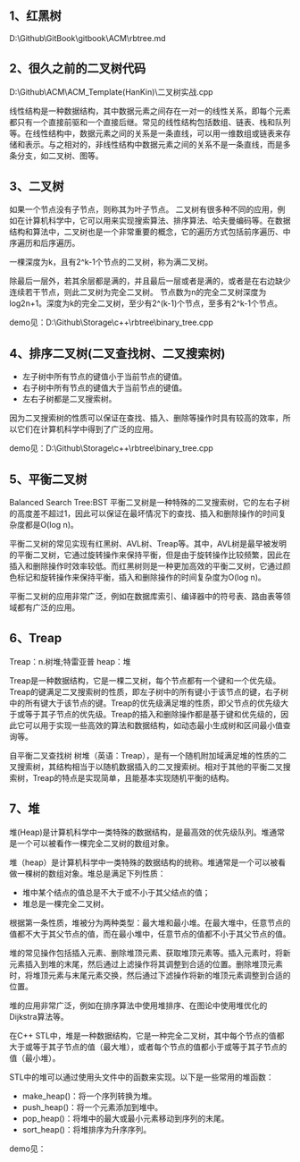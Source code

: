 ## 1、红黑树
D:\Github\GitBook\gitbook\ACM\rbtree.md

## 2、很久之前的二叉树代码
D:\Github\ACM\ACM_Template(HanKin)\二叉树实战.cpp

线性结构是一种数据结构，其中数据元素之间存在一对一的线性关系，即每个元素都只有一个直接前驱和一个直接后继。常见的线性结构包括数组、链表、栈和队列等。在线性结构中，数据元素之间的关系是一条直线，可以用一维数组或链表来存储和表示。与之相对的，非线性结构中数据元素之间的关系不是一条直线，而是多条分支，如二叉树、图等。

## 3、二叉树
如果一个节点没有子节点，则称其为叶子节点。
二叉树有很多种不同的应用，例如在计算机科学中，它可以用来实现搜索算法、排序算法、哈夫曼编码等。在数据结构和算法中，二叉树也是一个非常重要的概念，它的遍历方式包括前序遍历、中序遍历和后序遍历。

一棵深度为k，且有2^k-1个节点的二叉树，称为满二叉树。

除最后一层外，若其余层都是满的，并且最后一层或者是满的，或者是在右边缺少连续若干节点，则此二叉树为完全二叉树。
节点数为n的完全二叉树深度为log2n+1。深度为k的完全二叉树，至少有2^(k-1)个节点，至多有2^k-1个节点。

demo见：D:\Github\Storage\c++\rbtree\binary_tree.cpp

## 4、排序二叉树(二叉查找树、二叉搜索树)
- 左子树中所有节点的键值小于当前节点的键值。
- 右子树中所有节点的键值大于当前节点的键值。
- 左右子树都是二叉搜索树。

因为二叉搜索树的性质可以保证在查找、插入、删除等操作时具有较高的效率，所以它们在计算机科学中得到了广泛的应用。

demo见：D:\Github\Storage\c++\rbtree\binary_tree.cpp

## 5、平衡二叉树
Balanced Search Tree:BST
平衡二叉树是一种特殊的二叉搜索树，它的左右子树的高度差不超过1，因此可以保证在最坏情况下的查找、插入和删除操作的时间复杂度都是O(log n)。

平衡二叉树的常见实现有红黑树、AVL树、Treap等。其中，AVL树是最早被发明的平衡二叉树，它通过旋转操作来保持平衡，但是由于旋转操作比较频繁，因此在插入和删除操作时效率较低。而红黑树则是一种更加高效的平衡二叉树，它通过颜色标记和旋转操作来保持平衡，插入和删除操作的时间复杂度为O(log n)。

平衡二叉树的应用非常广泛，例如在数据库索引、编译器中的符号表、路由表等领域都有广泛的应用。

## 6、Treap
Treap：n.树堆;特雷亚普
heap：堆

Treap是一种数据结构，它是一棵二叉树，每个节点都有一个键和一个优先级。Treap的键满足二叉搜索树的性质，即左子树中的所有键小于该节点的键，右子树中的所有键大于该节点的键。Treap的优先级满足堆的性质，即父节点的优先级大于或等于其子节点的优先级。Treap的插入和删除操作都是基于键和优先级的，因此它可以用于实现一些高效的算法和数据结构，如动态最小生成树和区间最小值查询等。

自平衡二叉查找树
树堆（英语：Treap），是有一个随机附加域满足堆的性质的二叉搜索树，其结构相当于以随机数据插入的二叉搜索树。相对于其他的平衡二叉搜索树，Treap的特点是实现简单，且能基本实现随机平衡的结构。

## 7、堆
堆(Heap)是计算机科学中一类特殊的数据结构，是最高效的优先级队列。堆通常是一个可以被看作一棵完全二叉树的数组对象。

堆（heap）是计算机科学中一类特殊的数据结构的统称。堆通常是一个可以被看做一棵树的数组对象。堆总是满足下列性质：
- 堆中某个结点的值总是不大于或不小于其父结点的值；
- 堆总是一棵完全二叉树。

根据第一条性质，堆被分为两种类型：最大堆和最小堆。在最大堆中，任意节点的值都不大于其父节点的值，而在最小堆中，任意节点的值都不小于其父节点的值。

堆的常见操作包括插入元素、删除堆顶元素、获取堆顶元素等。插入元素时，将新元素插入到堆的末尾，然后通过上滤操作将其调整到合适的位置。删除堆顶元素时，将堆顶元素与末尾元素交换，然后通过下滤操作将新的堆顶元素调整到合适的位置。

堆的应用非常广泛，例如在排序算法中使用堆排序、在图论中使用堆优化的Dijkstra算法等。

在C++ STL中，堆是一种数据结构，它是一种完全二叉树，其中每个节点的值都大于或等于其子节点的值（最大堆），或者每个节点的值都小于或等于其子节点的值（最小堆）。

STL中的堆可以通过使用头文件<algorithm>中的函数来实现。以下是一些常用的堆函数：
- make_heap()：将一个序列转换为堆。
- push_heap()：将一个元素添加到堆中。
- pop_heap()：将堆中的最大或最小元素移动到序列的末尾。
- sort_heap()：将堆排序为升序序列。

demo见：

